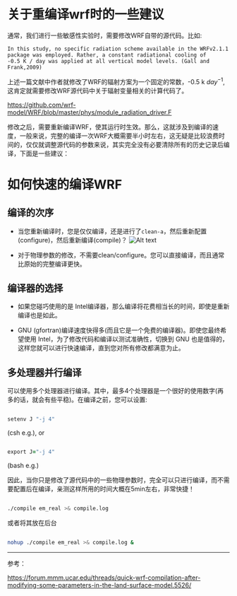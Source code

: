 
# 关于重编译wrf时的一些建议


通常，我们进行一些敏感性实验时，需要修改WRF自带的源代码。比如:

    In this study, no specific radiation scheme available in the WRFv2.1.1 package was employed. Rather, a constant radiational cooling of 
    -0.5 K / day was applied at all vertical model levels. (Gall and Frank,2009)

上述一篇文献中作者就修改了WRF的辐射方案为一个固定的常数，-0.5 k $day^{-1}$,这肯定就需要修改WRF源代码中关于辐射变量相关的计算代码了。

https://github.com/wrf-model/WRF/blob/master/phys/module_radiation_driver.F


修改之后，需要重新编译WRF，使其运行时生效。那么，这就涉及到编译的速度，一般来说，完整的编译一次WRF大概需要半小时左右，这无疑是比较浪费时间的，仅仅就调整源代码的参数来说，其实完全没有必要清除所有的历史记录后编译，下面是一些建议：

# 如何快速的编译WRF

## 编译的次序

- 当您重新编译时，您是仅仅编译，还是进行了`clean-a`，然后重新配置(configure)，然后重新编译(compile)？
![Alt text](image.png)

- 对于物理参数的修改，不需要clean/configure。您可以直接编译，而且通常比原始的完整编译更快。

## 编译器的选择

- 如果您碰巧使用的是 Intel编译器，那么编译将花费相当长的时间，即使是重新编译也是如此。


- GNU (gfortran)编译速度快得多(而且它是一个免费的编译器)。即使您最终希望使用 Intel，为了修改代码和编译以测试准确性，切换到 GNU 也是值得的，这样您就可以进行快速编译，直到您对所有修改都满意为止。

## 多处理器并行编译

可以使用多个处理器进行编译。其中，最多4个处理器是一个很好的使用数字(再多的话，就会有些平稳)。在编译之前，您可以设置:

```fortran

setenv J "-j 4"

```
(csh e.g.), or

```fortran

export J="-j 4"

```
(bash e.g.)


因此，当你只是修改了源代码中的一些物理参数时，完全可以只进行编译，而不需要配置后在编译，亲测这样所用的时间大概在5min左右，非常快捷！

```bash

./compile em_real >& compile.log


```

或者将其放在后台

```bash

nohup ./compile em_real >& compile.log &

```


---

参考：

https://forum.mmm.ucar.edu/threads/quick-wrf-compilation-after-modifying-some-parameters-in-the-land-surface-model.5526/